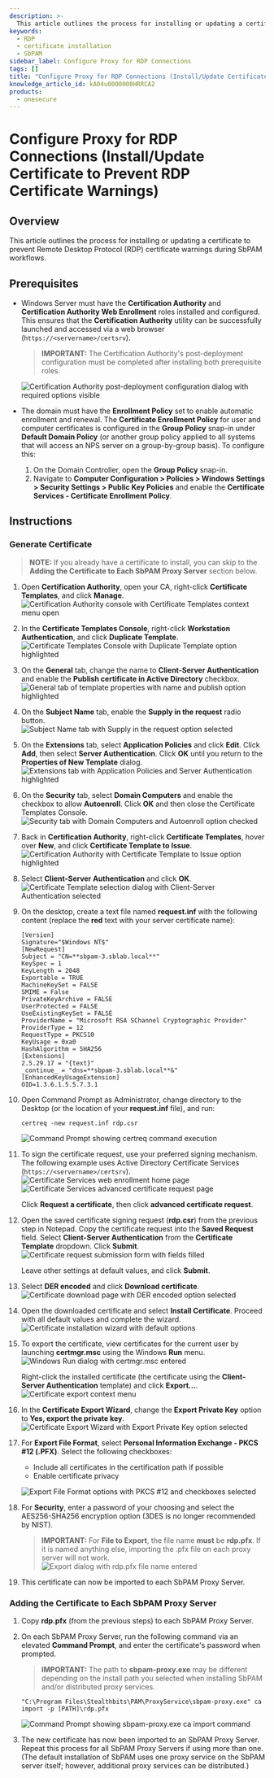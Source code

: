 ```yaml
---
description: >-
  This article outlines the process for installing or updating a certificate to prevent Remote Desktop Protocol (RDP) certificate warnings during SbPAM workflows.
keywords:
  - RDP
  - certificate installation
  - SbPAM
sidebar_label: Configure Proxy for RDP Connections
tags: []
title: "Configure Proxy for RDP Connections (Install/Update Certificate to Prevent RDP Certificate Warnings)"
knowledge_article_id: kA04u0000000HRRCA2
products:
  - onesecure
---
```


# Configure Proxy for RDP Connections (Install/Update Certificate to Prevent RDP Certificate Warnings)

## Overview

This article outlines the process for installing or updating a certificate to prevent Remote Desktop Protocol (RDP) certificate warnings during SbPAM workflows.

## Prerequisites

- Windows Server must have the **Certification Authority** and **Certification Authority Web Enrollment** roles installed and configured. This ensures that the **Certification Authority** utility can be successfully launched and accessed via a web browser (`https://<servername>/certsrv`).

  > **IMPORTANT:** The Certification Authority's post-deployment configuration must be completed after installing both prerequisite roles.

  ![Certification Authority post-deployment configuration dialog with required options visible](./images/servlet_image_22726c8e5cb9.png)

- The domain must have the **Enrollment Policy** set to enable automatic enrollment and renewal. The **Certificate Enrollment Policy** for user and computer certificates is configured in the **Group Policy** snap-in under **Default Domain Policy** (or another group policy applied to all systems that will access an NPS server on a group-by-group basis). To configure this:

  1. On the Domain Controller, open the **Group Policy** snap-in.
  2. Navigate to **Computer Configuration > Policies > Windows Settings > Security Settings > Public Key Policies** and enable the **Certificate Services - Certificate Enrollment Policy**.

## Instructions

### Generate Certificate

> **NOTE:** If you already have a certificate to install, you can skip to the **Adding the Certificate to Each SbPAM Proxy Server** section below.

1. Open **Certification Authority**, open your CA, right-click **Certificate Templates**, and click **Manage**.  
   ![Certification Authority console with Certificate Templates context menu open](./images/servlet_image_ebb3b2e4c66a.png)

2. In the **Certificate Templates Console**, right-click **Workstation Authentication**, and click **Duplicate Template**.  
   ![Certificate Templates Console with Duplicate Template option highlighted](./images/servlet_image_e3eecaa55357.png)

3. On the **General** tab, change the name to **Client-Server Authentication** and enable the **Publish certificate in Active Directory** checkbox.  
   ![General tab of template properties with name and publish option highlighted](./images/servlet_image_35245db9daa9.png)

4. On the **Subject Name** tab, enable the **Supply in the request** radio button.  
   ![Subject Name tab with Supply in the request option selected](./images/servlet_image_2b1a501d40fd.png)

5. On the **Extensions** tab, select **Application Policies** and click **Edit**. Click **Add**, then select **Server Authentication**. Click **OK** until you return to the **Properties of New Template** dialog.  
   ![Extensions tab with Application Policies and Server Authentication highlighted](./images/servlet_image_9ccee298858e.png)

6. On the **Security** tab, select **Domain Computers** and enable the checkbox to allow **Autoenroll**. Click **OK** and then close the Certificate Templates Console.  
   ![Security tab with Domain Computers and Autoenroll option checked](./images/servlet_image_d2bd2889a956.png)

7. Back in **Certification Authority**, right-click **Certificate Templates**, hover over **New**, and click **Certificate Template to Issue**.  
   ![Certification Authority with Certificate Template to Issue option highlighted](./images/servlet_image_4e7a38bb30d6.png)

8. Select **Client-Server Authentication** and click **OK**.  
   ![Certificate Template selection dialog with Client-Server Authentication selected](./images/servlet_image_d8afec47d2b9.png)

9. On the desktop, create a text file named **request.inf** with the following content (replace the **red** text with your server certificate name):

   ```plaintext
   [Version]
   Signature="$Windows NT$"
   [NewRequest]
   Subject = "CN=**sbpam-3.sblab.local**"
   KeySpec = 1
   KeyLength = 2048
   Exportable = TRUE
   MachineKeySet = FALSE
   SMIME = False
   PrivateKeyArchive = FALSE
   UserProtected = FALSE
   UseExistingKeySet = FALSE
   ProviderName = "Microsoft RSA SChannel Cryptographic Provider"
   ProviderType = 12
   RequestType = PKCS10
   KeyUsage = 0xa0
   HashAlgorithm = SHA256
   [Extensions]
   2.5.29.17 = "{text}"
   _continue_ = "dns=**sbpam-3.sblab.local**&"
   [EnhancedKeyUsageExtension]
   OID=1.3.6.1.5.5.7.3.1
   ```

10. Open Command Prompt as Administrator, change directory to the Desktop (or the location of your **request.inf** file), and run:

    ```plaintext
    certreq -new request.inf rdp.csr
    ```

    ![Command Prompt showing certreq command execution](./images/servlet_image_117381e3f99f.png)

11. To sign the certificate request, use your preferred signing mechanism. The following example uses Active Directory Certificate Services (`https://<servername>/certsrv`).  
    ![Certificate Services web enrollment home page](./images/servlet_image_c706e5610294.png) ![Certificate Services advanced certificate request page](./images/servlet_image_0f3e849ec385.png)

    Click **Request a certificate**, then click **advanced certificate request**.

12. Open the saved certificate signing request (**rdp.csr**) from the previous step in Notepad. Copy the certificate request into the **Saved Request** field. Select **Client-Server Authentication** from the **Certificate Template** dropdown. Click **Submit**.  
    ![Certificate request submission form with fields filled](./images/servlet_image_21d63c042bef.png)

    Leave other settings at default values, and click **Submit**.

13. Select **DER encoded** and click **Download certificate**.  
    ![Certificate download page with DER encoded option selected](./images/servlet_image_ff7ee6960cb2.png)

14. Open the downloaded certificate and select **Install Certificate**. Proceed with all default values and complete the wizard.  
    ![Certificate installation wizard with default options](./images/servlet_image_9751657fe7cd.png)

15. To export the certificate, view certificates for the current user by launching **certmgr.msc** using the Windows **Run** menu.  
    ![Windows Run dialog with certmgr.msc entered](./images/servlet_image_f5c0eb62aa44.png)

    Right-click the installed certificate (the certificate using the **Client-Server Authentication** template) and click **Export...**.  
    ![Certificate export context menu](./images/servlet_image_4f237c8e6acb.png)

16. In the **Certificate Export Wizard**, change the **Export Private Key** option to **Yes, export the private key**.  
    ![Certificate Export Wizard with Export Private Key option selected](./images/servlet_image_9a7649f21943.png)

17. For **Export File Format**, select **Personal Information Exchange - PKCS #12 (.PFX)**. Select the following checkboxes:

    - Include all certificates in the certification path if possible
    - Enable certificate privacy

    ![Export File Format options with PKCS #12 and checkboxes selected](./images/servlet_image_491abdc2366b.png)

18. For **Security**, enter a password of your choosing and select the AES256-SHA256 encryption option (3DES is no longer recommended by NIST).

    > **IMPORTANT:** For **File to Export**, the file name **must** be **rdp.pfx**. If it is named anything else, importing the .pfx file on each proxy server will not work.  
    ![Export dialog with rdp.pfx file name entered](./images/servlet_image_808a1a23eec9.png)

19. This certificate can now be imported to each SbPAM Proxy Server.

### Adding the Certificate to Each SbPAM Proxy Server

1. Copy **rdp.pfx** (from the previous steps) to each SbPAM Proxy Server.

2. On each SbPAM Proxy Server, run the following command via an elevated **Command Prompt**, and enter the certificate's password when prompted.

   > **IMPORTANT:** The path to **sbpam-proxy.exe** may be different depending on the install path you selected when installing SbPAM and/or distributed proxy services.

   ```plaintext
   "C:\Program Files\Stealthbits\PAM\ProxyService\sbpam-proxy.exe" ca import -p [PATH]\rdp.pfx
   ```

   ![Command Prompt showing sbpam-proxy.exe ca import command](./images/servlet_image_07c7409683d2.png)

3. The new certificate has now been imported to an SbPAM Proxy Server. Repeat this process for all SbPAM Proxy Servers if using more than one. (The default installation of SbPAM uses one proxy service on the SbPAM server itself; however, additional proxy services can be distributed.)